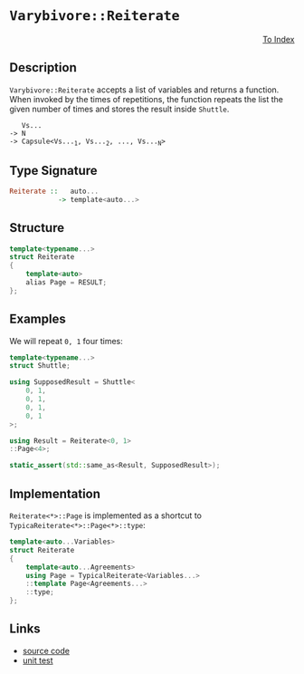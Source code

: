 <!-- Copyright 2024 Feng Mofan
SPDX-License-Identifier: Apache-2.0 -->

# `Varybivore::Reiterate`

<p style='text-align: right;'><a href="../../../facilities/metafunctions.md#varybivore-reiterate">To Index</a></p>

## Description

`Varybivore::Reiterate` accepts a list of variables and returns a function. When invoked by the times of repetitions, the function repeats the list the given number of times and stores the result inside `Shuttle`.

<pre><code>   Vs...
-> N
-> Capsule&lt;Vs...<sub>1</sub>, Vs...<sub>2</sub>, ..., Vs...<sub>N</sub>&gt;</code></pre>

## Type Signature

```Haskell
Reiterate ::   auto...
            -> template<auto...>
```

## Structure

```C++
template<typename...>
struct Reiterate
{
    template<auto>
    alias Page = RESULT;
};
```

## Examples

We will repeat `0, 1` four times:

```C++
template<typename...>
struct Shuttle;

using SupposedResult = Shuttle<
    0, 1,
    0, 1,
    0, 1,
    0, 1
>;

using Result = Reiterate<0, 1>
::Page<4>;

static_assert(std::same_as<Result, SupposedResult>);
```

## Implementation

`Reiterate<*>::Page` is implemented as a shortcut to `TypicaReiterate<*>::Page<*>::type`:

```C++
template<auto...Variables>
struct Reiterate
{
    template<auto...Agreements>
    using Page = TypicalReiterate<Variables...>
    ::template Page<Agreements...>
    ::type;
};
```

## Links

- [source code](../../../../conceptrodon/descend/varybivore/reiterate.hpp)
- [unit test](../../../../tests/unit/metafunctions/varybivore/reiterate.test.hpp)
